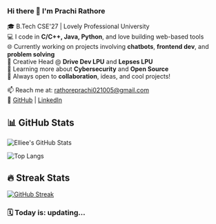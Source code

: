 ### Hi there 👋 I'm Prachi Rathore

🎓 B.Tech CSE'27 | Lovely Professional University  
💻 I code in **C/C++, Java, Python**, and love building web-based tools  
🌐 Currently working on projects involving **chatbots**, **frontend dev**, and **problem solving**  
🎨 Creative Head @ **Drive Dev LPU** and **Lepses LPU**  
🌱 Learning more about **Cybersecurity** and **Open Source**  
🤝 Always open to **collaboration**, ideas, and cool projects!

📫 Reach me at: rathoreprachi021005@gmail.com  
🔗 [GitHub](https://github.com/rathoreprachi05) | [LinkedIn](https://www.linkedin.com/in/your-link-here/)

## 📊 GitHub Stats

![Elliee's GitHub Stats](https://github-readme-stats.vercel.app/api?username=rathoreprachi05&show_icons=true&theme=tokyonight)

![Top Langs](https://github-readme-stats.vercel.app/api/top-langs/?username=rathoreprachi05&layout=compact&theme=tokyonight)

## 🔥 Streak Stats

[![GitHub Streak](https://streak-stats.demolab.com?user=rathoreprachi05&theme=tokyonight)](https://git.io/streak-stats)

### 🗓️ Today is: <!--date--> updating... <!--/date-->

